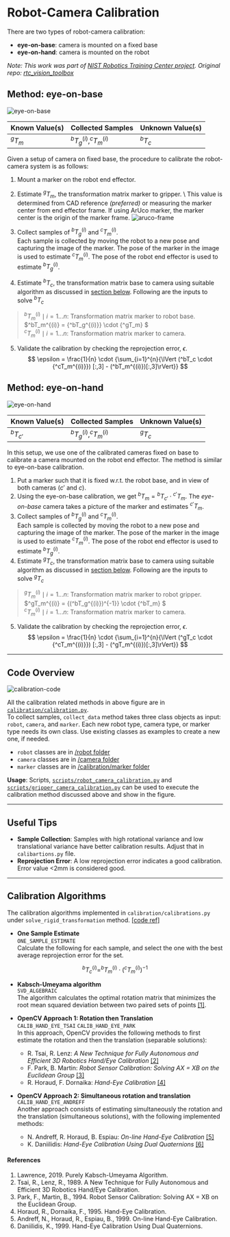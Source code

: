 # Robot-Camera Calibration 

There are two types of robot-camera calibration:
* **eye-on-base**: camera is mounted on a fixed base
* **eye-on-hand**: camera is mounted on the robot

*Note: This work was part of [NIST Robotics Training Center project](https://cmu-mfi.github.io/rtc/). Original repo: [rtc_vision_toolbox](https://github.com/cmu-mfi/rtc_vision_toolbox)*

## Method: eye-on-base

![eye-on-base](.img/eye-on-base.png)

| Known Value(s) | Collected Samples | Unknown Value(s) |
| --- | --- | --- |
| $^gT_m$ | $^bT_g^{(i)}, ^cT_m^{(i)}$ | $^bT_c$ |

Given a setup of camera on fixed base, the procedure to calibrate the robot-camera system is as follows:

1. Mount a marker on the robot end effector.
2. Estimate $^gT_m$, the transformation matrix marker to gripper. \ 
    This value is determined from CAD reference *(preferred)* or measuring the marker center from end effector frame. If using ArUco marker, the marker center is the origin of the marker frame.
![aruco-frame](.img/aruco-frame.png)

3. Collect samples of $^bT_g^{(i)}$ and $^cT_m^{(i)}$. \
    Each sample is collected by moving the robot to a new pose and capturing the image of the marker. The pose of the marker in the image is used to estimate $^cT_m^{(i)}$. The pose of the robot end effector is used to estimate $^bT_g^{(i)}$.
4. Estimate $^bT_c$, the transformation matrix base to camera using suitable algorithm as discussed in [section below](#calibration-algorithms). Following are the inputs to solve $^bT_c$
> $^bT_m^{(i)} \mid i = 1...n$: Transformation matrix marker to robot base. $^bT_m^{(i)} = {^bT_g^{(i)}} \cdot {^gT_m} $ \
> $^cT_m^{(i)} \mid i = 1...n$: Transformation matrix marker to camera.

5. Validate the calibration by checking the reprojection error, $\epsilon$.
$$
    \epsilon = \frac{1}{n} \cdot {\sum_{i=1}^{n}{\lVert (^bT_c \cdot {^cT_m^{(i)}}) [:,3] - (^bT_m^{(i)})[:,3]\rVert}}
$$

## Method: eye-on-hand

![eye-on-hand](.img/eye-on-hand.png)

| Known Value(s) | Collected Samples | Unknown Value(s) |
| --- | --- | --- |
| $^bT_{c'}$ | $^bT_g^{(i)}, ^cT_m^{(i)}$ | $^gT_c$ |

In this setup, we use one of the calibrated cameras fixed on base to calibrate a camera mounted on the robot end effector. The method is similar to eye-on-base calibration.

1. Put a marker such that it is fixed w.r.t. the robot base, and in view of both cameras ($c'$ and $c$).
2. Using the eye-on-base calibration, we get $^bT_m = {^bT_{c'}}\cdot{^{c'}T_m}$. The *eye-on-base* camera takes a picture of the marker and estimates $^{c'}T_m$.
3. Collect samples of $^bT_g^{(i)}$ and $^cT_m^{(i)}$. \
    Each sample is collected by moving the robot to a new pose and capturing the image of the marker. The pose of the marker in the image is used to estimate $^cT_m^{(i)}$. The pose of the robot end effector is used to estimate $^bT_g^{(i)}$.
4. Estimate $^gT_c$, the transformation matrix base to camera using suitable algorithm as discussed in [section below](#calibration-algorithms). Following are the inputs to solve $^gT_c$
> $^gT_m^{(i)} \mid i = 1...n$: Transformation matrix marker to robot gripper. $^gT_m^{(i)} = {(^bT_g^{(i)})^{-1}} \cdot {^bT_m} $ \
> $^cT_m^{(i)} \mid i = 1...n$: Transformation matrix marker to camera.

5. Validate the calibration by checking the reprojection error, $\epsilon$.
$$
    \epsilon = \frac{1}{n} \cdot {\sum_{i=1}^{n}{\lVert (^gT_c \cdot {^cT_m^{(i)}}) [:,3] - (^gT_m^{(i)})[:,3]\rVert}}
$$

---

## Code Overview

![calibration-code](.img/calibration.png)

All the calibration related methods in above figure are in [`calibration/calibration.py`](/calibration/calibrations.py). \
To collect samples, `collect_data` method takes three class objects as input: `robot`, `camera`, and `marker`. Each new robot type, camera type, or marker type needs its own class. Use existing classes as examples to create a new one, if needed.

* `robot` classes are in [/robot folder](/robot)
* `camera` classes are in [/camera folder](/camera)
* `marker` classes are in [/calibration/marker folder](/calibration/marker)


**Usage**: Scripts, [`scripts/robot_camera_calibration.py`](/scripts/robot_camera_calibration.py) and [`scripts/gripper_camera_calibration.py`](/scripts/gripper_camera_calibration.py) can be used to execute the calibration method discussed above and show in the figure. 

---

## Useful Tips

- **Sample Collection**: Samples with high rotational variance and low translational variance have better calibration results. Adjust that in `calibartions.py` file.
- **Reprojection Error**: A low reprojection error indicates a good calibration. Error value <2mm is considered good.

---

## Calibration Algorithms

The calibration algorithms implemented in `calibration/calibrations.py` under `solve_rigid_transformation` method. [\[code ref\]](calibration/calibrations.py#L142)

- **One Sample Estimate** \
  `ONE_SAMPLE_ESTIMATE` \
  Calculate the following for each sample, and select the one with the best average reprojection error for the set.

$$
    ^bT_c^{(i)} = ^bT_m^{(i)} \cdot (^cT_m^{(i)})^{-1}
$$

- **Kabsch-Umeyama algorithm**  
  `SVD_ALGEBRAIC` \
  The algorithm calculates the optimal rotation matrix that minimizes the root mean squared deviation between two paired sets of points [\[1\]](#references).

- **OpenCV Approach 1: Rotation then Translation**  
  `CALIB_HAND_EYE_TSAI` `CALIB_HAND_EYE_PARK` \
  In this approach, OpenCV provides the following methods to first estimate the rotation and then the translation (separable solutions):
  - R. Tsai, R. Lenz: *A New Technique for Fully Autonomous and Efficient 3D Robotics Hand/Eye Calibration* [\[2\]](#references)
  - F. Park, B. Martin: *Robot Sensor Calibration: Solving AX = XB on the Euclidean Group* [\[3\]](#references)
  - R. Horaud, F. Dornaika: *Hand-Eye Calibration* [\[4\]](#references)

- **OpenCV Approach 2: Simultaneous rotation and translation**  
  `CALIB_HAND_EYE_ANDREFF` \
  Another approach consists of estimating simultaneously the rotation and the translation (simultaneous solutions), with the following implemented methods:
  - N. Andreff, R. Horaud, B. Espiau: *On-line Hand-Eye Calibration* [\[5\]](#references)
  - K. Daniilidis: *Hand-Eye Calibration Using Dual Quaternions* [\[6\]](#references)

#### References
1. Lawrence, 2019. Purely Kabsch-Umeyama Algorithm.
2. Tsai, R., Lenz, R., 1989. A New Technique for Fully Autonomous and Efficient 3D Robotics Hand/Eye Calibration.
3. Park, F., Martin, B., 1994. Robot Sensor Calibration: Solving AX = XB on the Euclidean Group.
4. Horaud, R., Dornaika, F., 1995. Hand-Eye Calibration.
5. Andreff, N., Horaud, R., Espiau, B., 1999. On-line Hand-Eye Calibration.
6. Daniilidis, K., 1999. Hand-Eye Calibration Using Dual Quaternions.